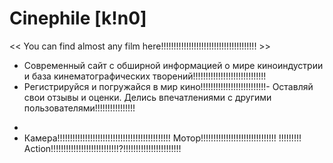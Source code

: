   # Сinephile [k!n0]
<< You can find almost any film here!!!!!!!!!!!!!!!!!!!!!!!!!!!!!!!!!!!!!! >>

- Современный сайт с обширной информацией о мире киноиндустрии и база кинематографических творений!!!!!!!!!!!!!!!!!!!!!!!!!!!!!
- Регистрируйся и погружайся в мир кино!!!!!!!!!!!!!!!!!!!!!!!!!!- Оставляй свои отзывы и оценки. Делись впечатлениями с другими пользователями!!!!!!!!!!!!!!!!
*
* Камера!!!!!!!!!!!!!!!!!!!!!!!!!!!!!!!!!!!!!!!!!!!!! Мотор!!!!!!!!!!!!!!!!!!!!!!!!!!!!!! !!!!!!!!! Action!!!!!!!!!!!!!!!!!!!!!!!!!!!?!!!!!!!!!!!!!!!!!!!!!!!
